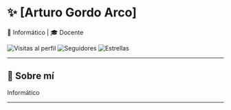 # ✨ [Arturo Gordo Arco]

🧠 Informático | 🎓 Docente

![Visitas al perfil](https://komarev.com/ghpvc/?username=ArturoGA-creator&label=Visitas%20al%20perfil) 
![Seguidores](https://img.shields.io/github/followers/ArturoGA-creator?label=Seguidores&style=social) 
![Estrellas](https://img.shields.io/github/stars/ArturoGA-creator?label=Estrellas&style=social)

---

## 🧩 Sobre mí

Informático

---
